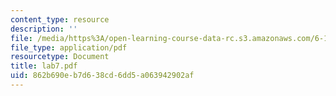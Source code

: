 ```yaml
---
content_type: resource
description: ''
file: /media/https%3A/open-learning-course-data-rc.s3.amazonaws.com/6-161-modern-optics-project-laboratory-fall-2005/862b690eb7d638cd6dd5a063942902af_lab7.pdf
file_type: application/pdf
resourcetype: Document
title: lab7.pdf
uid: 862b690e-b7d6-38cd-6dd5-a063942902af
---
```

